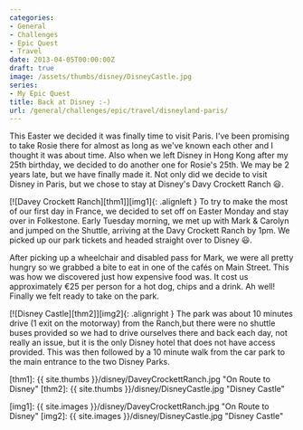 ```yaml
---
categories:
- General
- Challenges
- Epic Quest
- Travel
date: 2013-04-05T00:00:00Z
draft: true
image: /assets/thumbs/disney/DisneyCastle.jpg
series:
- My Epic Quest
title: Back at Disney :-)
url: /general/challenges/epic/travel/disneyland-paris/
---
```


This Easter we decided it was finally time to visit Paris. I've been promising to take Rosie there
for almost as long as we've known each other and I thought it was about time. Also when we left
Disney in Hong Kong after my 25th birthday, we decided to do another one for Rosie's 25th. We may be
2 years late, but we have finally made it. Not only did we decide to visit Disney in Paris, but we
chose to stay at Disney's Davy Crockett Ranch :smiley:.

[![Davey Crockett Ranch][thm1]][img1]{: .alignleft }
To try to make the most of our first day in France, we decided to set off on Easter Monday and stay
over in Folkestone. Early Tuesday morning, we met up with Mark & Carolyn and jumped on the Shuttle,
arriving at the Davy Crockett Ranch by 1pm. We picked up our park tickets and headed straight over
to Disney :smiley:.

After picking up a wheelchair and disabled pass for Mark, we were all pretty hungry so we grabbed a
bite to eat in one of the cafés on Main Street. This was how we discovered just how expensive food
was. It cost us approximately €25 per person for a hot dog, chips and a drink. Ah well! Finally we
felt ready to take on the park.

[![Disney Castle][thm2]][img2]{: .alignright }
The park was about 10 minutes drive (1 exit on the motorway) from the Ranch,but there were no
shuttle buses provided so we had to drive ourselves there and back each day, not really an issue,
but it is the only Disney hotel that does not have access provided. This was then followed by a 10
minute walk from the car park to the main entrance to the two Disney Parks.



[thm1]: {{ site.thumbs }}/disney/DaveyCrockettRanch.jpg "On Route to Disney"
[thm2]: {{ site.thumbs }}/disney/DisneyCastle.jpg "Disney Castle"

[img1]: {{ site.images }}/disney/DaveyCrockettRanch.jpg "On Route to Disney"
[img2]: {{ site.images }}/disney/DisneyCastle.jpg "Disney Castle"